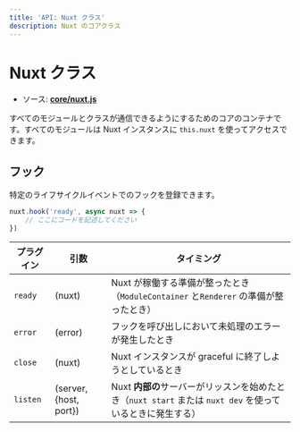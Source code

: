 ```yaml
---
title: 'API: Nuxt クラス'
description: Nuxt のコアクラス
---
```


# Nuxt クラス

- ソース: **[core/nuxt.js](https://github.com/nuxt/nuxt.js/blob/dev/packages/core/src/nuxt.js)**

すべてのモジュールとクラスが通信できるようにするためのコアのコンテナです。すべてのモジュールは Nuxt インスタンスに `this.nuxt` を使ってアクセスできます。

## フック

特定のライフサイクルイベントでのフックを登録できます。

```js
nuxt.hook('ready', async nuxt => {
    // ここにコードを記述してください
})
```

プラグイン | 引数 | タイミング
--- | --- | ---
`ready` | (nuxt) | Nuxt が稼働する準備が整ったとき（`ModuleContainer` と`Renderer` の準備が整ったとき）
`error` | (error) | フックを呼び出しにおいて未処理のエラーが発生したとき
`close` | (nuxt) | Nuxt インスタンスが graceful に終了しようとしているとき
`listen` | (server, {host, port}) | Nuxt **内部の**サーバーがリッスンを始めたとき（`nuxt start` または `nuxt dev` を使っているときに発生する）

